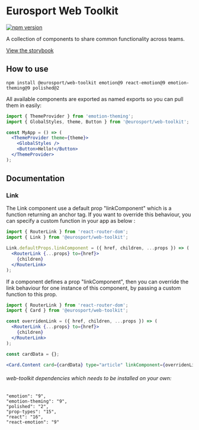# Eurosport Web Toolkit

<p>
<a href="https://www.npmjs.com/package/@eurosport/web-toolkit">  
    <img src="https://img.shields.io/npm/v/@eurosport/web-toolkit.svg"
         alt="npm version">
 </a>
</p>

A collection of components to share common functionality across teams.

[View the storybook](https://es-web-toolkit.netlify.com)

## How to use

`npm install @eurosport/web-toolkit emotion@9 react-emotion@9 emotion-theming@9 polished@2`

All available components are exported as named exports so you can pull them in easily:

```jsx
import { ThemeProvider } from 'emotion-theming';
import { GlobalStyles, theme, Button } from '@eurosport/web-toolkit';

const MyApp = () => (
  <ThemeProvider theme={theme}>
    <GlobalStyles />
    <Button>Hello!</Button>
  </ThemeProvider>
);
```

## Documentation

### Link

The Link component use a default prop "linkComponent" which is a function returning an anchor tag. If you want to override this behaviour, you can specify a custom function in your app as below :

```jsx
import { RouterLink } from 'react-router-dom';
import { Link } from '@eurosport/web-toolkit';

Link.defaultProps.linkComponent = ({ href, children, ...props }) => (
  <RouterLink {...props} to={href}>
    {children}
  </RouterLink>
);
```

If a component defines a prop "linkComponent", then you can override the link behaviour for one instance of this component, by passing a custom function to this prop.

```jsx
import { RouterLink } from 'react-router-dom';
import { Card } from '@eurosport/web-toolkit';

const overridenLink = ({ href, children, ...props }) => (
  <RouterLink {...props} to={href}>
    {children}
  </RouterLink>
);

const cardData = {};

<Card.Content card={cardData} type="article" linkComponent={overridenLink} />;
```

###### web-toolkit dependencies which needs to be installed on your own:

```
"emotion": "9",
"emotion-theming": "9",
"polished": "2",
"prop-types": "15",
"react": "16",
"react-emotion": "9"
```
